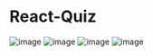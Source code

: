 # React-Quiz
![image](https://github.com/vlantonakos/React-Quiz/assets/107072477/7c65d28b-fa66-4ddd-a646-45293e9d498e)
![image](https://github.com/vlantonakos/React-Quiz/assets/107072477/4cd5bafb-2edf-419e-bdb1-7f775d278363)
![image](https://github.com/vlantonakos/React-Quiz/assets/107072477/cf177b22-cd58-4b47-8d3e-7323cf3f5214)
![image](https://github.com/vlantonakos/React-Quiz/assets/107072477/0fdfcf33-d716-414e-b6f6-f42e5f23c04e)

